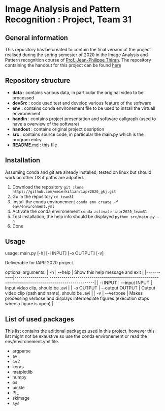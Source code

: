 # Image Analysis and Pattern Recognition : Project, Team 31

## General information
This repository has be created to contain the final version of the project realised during the spring semester of 2020 in the Image Analysis and Pattern recognition course of [Prof. Jean-Philippe Thiran][jpt]. The repository containing the handout for this project can be found [here][handout]

[jpt]: https://people.epfl.ch/115534
[handout]: https://github.com/LTS5/iapr-2020

## Repository structure
* **data** : contains various data, in particular the original video to be processed
* **devSrc** : code used test and develop various feature of the software
* **env** : contains conda environement file to be used to install the virtuall environement
* **handin** : contains project presentation and software callgraph (used to have a overview of the software)
* **handout** : contains original project desription
* **src** : contains source code, in particular the main.py which is the program entry
* **README**.md : this file

## Installation
Assuming conda and git are already installed, tested on linux but should work on other OS if paths are adpated.

1. Download the repository
	```git clone https://github.com/meierkilian/iapr2020_gkj.git```
2. Go in the repository
	```cd team31```
3. Install the conda environement
	```conda env create -f env/environment.yml```
4. Activate the conda environement 
	```conda activate iapr2020_team31```
5. Test installation, the help info should be displayed
	```python src/main.py -h```
6. Done


## Usage
usage: main.py \[-h\] \[-i INPUT\] \[-o OUTPUT\] \[-v\]

Deliverable for IAPR 2020 project.

optional arguments:
| -h        | --help          | Show this help message and exit                                                                    |
|-----------|-----------------|----------------------------------------------------------------------------------------------------|
| -i INPUT  | --input INPUT   | Input video clip, should be .avi                                                                   |
| -o OUTPUT | --output OUTPUT | Output video clip (path and name), should be .avi                                                  |
| -v        | --verbose       | Makes processing verbose and displays intermediate figures (execution stops when a figure is open) |
## List of used packages
This list contains the aditional packages used in this project, however this list might not be exaustive so use the conda environement or read the env/environement.yml file.

* argparse
* av
* cv2
* keras
* matplotlib
* numpy
* os
* pickle
* PIL
* skimage
* sys

